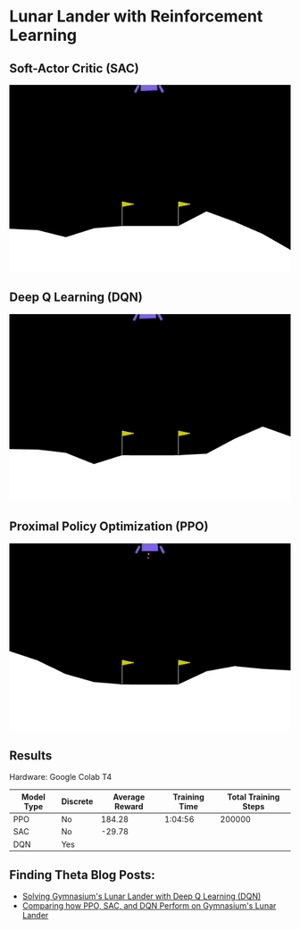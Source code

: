# Lunar Lander with Reinforcement Learning

## Soft-Actor Critic (SAC)

![](/Images/sac_lunar_lander.gif)

## Deep Q Learning (DQN)

![](/Images/dqn_lunar_lander.gif)

## Proximal Policy Optimization (PPO)

![](/Images/ppo_lunar_lander.gif)

## Results
Hardware: Google Colab T4

| Model Type | Discrete | Average Reward| Training Time | Total Training Steps |
|------------|----------|---------------|---------------|----------------------|
| PPO        | No       | 184.28        | 1:04:56       | 200000               |
| SAC        | No       | -29.78        |               |                      |
| DQN        | Yes      |               |               |                      |

## Finding Theta Blog Posts: 
- [Solving Gymnasium's Lunar Lander with Deep Q Learning (DQN)](https://www.findingtheta.com/blog/solving-gymnasiums-lunar-lander-with-deep-q-learning-dqn)
- [Comparing how PPO, SAC, and DQN Perform on Gymnasium's Lunar Lander](https://www.findingtheta.com/blog/comparing-how-ppo-sac-and-dqn-perform-on-gymnasiums-lunar-lander)
